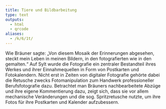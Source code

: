 ```yaml
---
title: Tiere und Bildbarbeitung
type: text
outputs:
  - html
  - qrcode
aliases:
  - /k/6/1t/
---
```


Wie Bräuner sagte: „Von diesem Mosaik der Erinnerungen abgesehen, steckt mein Leben in meinen Bildern, in den fotografierten wie in den gemalten.“
Auf Sylt wurde die Fotografie ein zentraler Bestandteil ihres Werkes und ihrer Einnahmequellen in Form von Postkarten und Fotokalendern.
Nicht erst in Zeiten von digitaler Fotografie gehörte dabei die Retusche zwecks Fotomanipulation zum Handwerk professioneller Berufsfotografie dazu.
Betrachtet man Bräuners nachbearbeitete Abzüge und ihre eigene Kommentierung dazu, zeigt sich, dass sie vor allem mechanische Veränderungen und die sog. Spritzretusche nutzte, um ihre Fotos für ihre Postkarten und Kalender aufzubessern.
